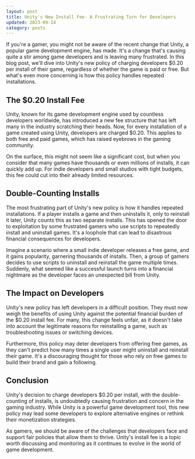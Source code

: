 ```yaml
---
layout: post
title: Unity's New Install Fee- A Frustrating Turn for Developers
updated: 2023-09-14
category: posts
---
```



If you're a gamer, you might not be aware of the recent change that Unity, a popular game development engine, has made. It's a change that's causing quite a stir among game developers and is leaving many frustrated. In this blog post, we'll dive into Unity's new policy of charging developers $0.20 per install of their game, regardless of whether the game is paid or free. But what's even more concerning is how this policy handles repeated installations.

## The $0.20 Install Fee

Unity, known for its game development engine used by countless developers worldwide, has introduced a new fee structure that has left many in the industry scratching their heads. Now, for every installation of a game created using Unity, developers are charged $0.20. This applies to both free and paid games, which has raised eyebrows in the gaming community.

On the surface, this might not seem like a significant cost, but when you consider that many games have thousands or even millions of installs, it can quickly add up. For indie developers and small studios with tight budgets, this fee could cut into their already limited resources.

## Double-Counting Installs

The most frustrating part of Unity's new policy is how it handles repeated installations. If a player installs a game and then uninstalls it, only to reinstall it later, Unity counts this as two separate installs. This has opened the door to exploitation by some frustrated gamers who use scripts to repeatedly install and uninstall games. It's a loophole that can lead to disastrous financial consequences for developers.

Imagine a scenario where a small indie developer releases a free game, and it gains popularity, garnering thousands of installs. Then, a group of gamers decides to use scripts to uninstall and reinstall the game multiple times. Suddenly, what seemed like a successful launch turns into a financial nightmare as the developer faces an unexpected bill from Unity.

## The Impact on Developers

Unity's new policy has left developers in a difficult position. They must now weigh the benefits of using Unity against the potential financial burden of the $0.20 install fee. For many, this change feels unfair, as it doesn't take into account the legitimate reasons for reinstalling a game, such as troubleshooting issues or switching devices.

Furthermore, this policy may deter developers from offering free games, as they can't predict how many times a single user might uninstall and reinstall their game. It's a discouraging thought for those who rely on free games to build their brand and gain a following.

## Conclusion

Unity's decision to charge developers $0.20 per install, with the double-counting of installs, is undoubtedly causing frustration and concern in the gaming industry. While Unity is a powerful game development tool, this new policy may lead some developers to explore alternative engines or rethink their monetization strategies.

As gamers, we should be aware of the challenges that developers face and support fair policies that allow them to thrive. Unity's install fee is a topic worth discussing and monitoring as it continues to evolve in the world of game development.
